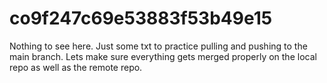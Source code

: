 # co9f247c69e53883f53b49e15


Nothing to see here. 
Just some txt to practice pulling and pushing to the main branch. 
Lets make sure everything gets merged properly on the local repo as well as the remote repo. 
